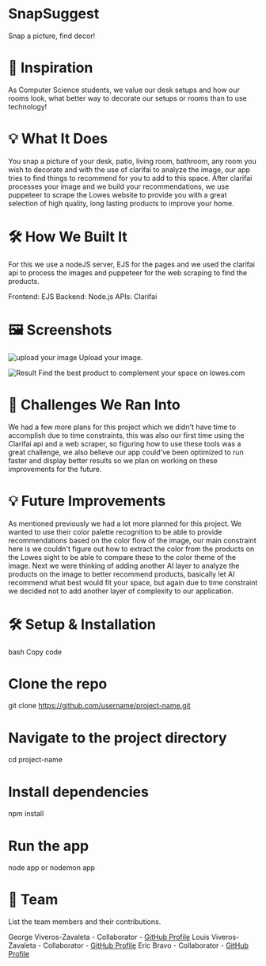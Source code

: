 # SnapSuggest

Snap a picture, find decor!

# 🚀 Inspiration

As Computer Science students, we value our desk setups and how our rooms look, what better way to decorate our setups or rooms than to use technology!

# 💡 What It Does

You snap a picture of your desk, patio, living room, bathroom, any room you wish to decorate and with the use of clarifai to analyze the image, our app tries to find things to recommend for you to add to this space. After clarifai processes your image and we build your recommendations, we use puppeteer to scrape the Lowes website to provide you with a great selection of high quality, long lasting products to improve your home.

# 🛠️ How We Built It

For this we use a nodeJS server, EJS for the pages and we used the clarifai api to process the images and puppeteer for the web scraping to find the products.

Frontend: EJS
Backend: Node.js
APIs: Clarifai

# 🖼️ Screenshots

![upload your image](<Screenshot 2024-11-03 at 10.58.56 AM.png>)
Upload your image.

![Result](<Screenshot 2024-11-03 at 10.57.52 AM.png>)
Find the best product to complement your space on lowes.com

# 🚧 Challenges We Ran Into

We had a few more plans for this project which we didn't have time to accomplish due to time constraints, this was also our first time using the Clarifai api and a web scraper, so figuring how to use these tools was a great challenge, we also believe our app could've been optimized to run faster and display better results so we plan on working on these improvements for the future.

# 💡 Future Improvements

As mentioned previously we had a lot more planned for this project. We wanted to use their color palette recognition to be able to provide recommendations based on the color flow of the image, our main constraint here is we couldn't figure out how to extract the color from the products on the Lowes sight to be able to compare these to the color theme of the image. Next we were thinking of adding another AI layer to analyze the products on the image to better recommend products, basically let AI recommend what best would fit your space, but again due to time constraint we decided not to add another layer of complexity to our application.

# 🛠️ Setup & Installation

bash
Copy code

# Clone the repo

git clone https://github.com/username/project-name.git

# Navigate to the project directory

cd project-name

# Install dependencies

npm install

# Run the app

node app
or
nodemon app

# 🤝 Team

List the team members and their contributions.

George Viveros-Zavaleta - Collaborator - [GitHub Profile](https://github.com/gvivero1)
Louis Viveros-Zavaleta - Collaborator - [GitHub Profile](https://github.com/lvivero1)
Eric Bravo - Collaborator - [GitHub Profile](https://github.com/ebravo04)
